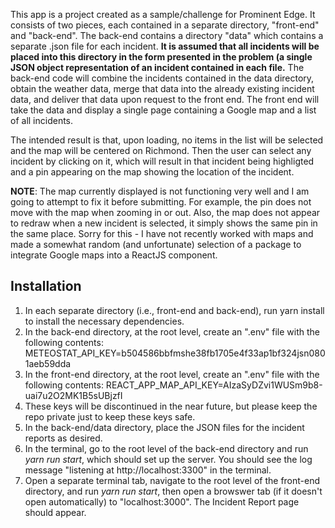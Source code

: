 This app is a project created as a sample/challenge for Prominent Edge. It consists of two pieces, each contained in a separate directory, "front-end" and "back-end". The back-end contains a directory "data" which contains a separate .json file for each incident. **It is assumed that all incidents will be placed into this directory in the form presented in the problem (a single JSON object representation of an incident contained in each file.** The back-end code will combine the incidents contained in the data directory, obtain the weather data, merge that data into the already existing incident data, and deliver that data upon request to the front end.  The front end will take the data and display a single page containing a Google map and a list of all incidents.

The intended result is that, upon loading, no items in the list will be selected and the map will be centered on Richmond. Then the user can select any incident by clicking on it, which will result in that incident being highligted and a pin appearing on the map showing the location of the incident.

**NOTE**: The map currently displayed is not functioning very well and I am going to attempt to fix it before submitting. For example, the pin does not move with the map when zooming in or out.  Also, the map does not appear to redraw when a new incident is selected, it simply shows the same pin in the same place. Sorry for this - I have not recently worked with maps and made a somewhat random (and unfortunate) selection of a package to integrate Google maps into a ReactJS component.

## Installation
1. In each separate directory (i.e., front-end and back-end), run yarn install to install the necessary dependencies.
2. In the back-end directory, at the root level, create an ".env" file with the following contents: METEOSTAT_API_KEY=b504586bbfmshe38fb1705e4f33ap1bf324jsn0801aeb59dda
3. In the front-end directory, at the root level, create an ".env" file with the following contents: REACT_APP_MAP_API_KEY=AIzaSyDZvi1WUSm9b8-uai7u2O2MK1B5sUBjzfI
4. These keys will be discontinued in the near future, but please keep the repo private just to keep these keys safe.
5. In the back-end/data directory, place the JSON files for the incident reports as desired.
6. In the terminal, go to the root level of the back-end directory and run *yarn run start*, which should set up the server. You should see the log message "listening at http://localhost:3300" in the terminal.
7. Open a separate terminal tab, navigate to the root level of the front-end directory, and run *yarn run start*, then open a browswer tab (if it doesn't open automatically) to "localhost:3000". The Incident Report page should appear. 
